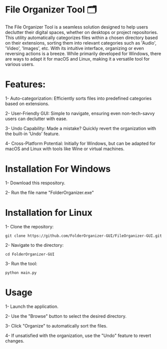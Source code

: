 # File Organizer Tool 🗂️

The File Organizer Tool is a seamless solution designed to help users declutter their digital spaces, whether on desktops or project repositories. This utility automatically categorizes files within a chosen directory based on their extensions, sorting them into relevant categories such as 'Audio', 'Video', 'Images', etc. With its intuitive interface, organizing or even reversing actions is a breeze. While primarily developed for Windows, there are ways to adapt it for macOS and Linux, making it a versatile tool for various users.

# Features:

1- Auto-categorization: Efficiently sorts files into predefined categories based on extensions.

2- User-Friendly GUI: Simple to navigate, ensuring even non-tech-savvy users can declutter with ease.

3- Undo Capability: Made a mistake? Quickly revert the organization with the built-in 'Undo' feature.

4- Cross-Platform Potential: Initially for Windows, but can be adapted for macOS and Linux with tools like Wine or virtual machines.

# Installation For Windows

1-  Download this respository.

2-  Run the file name "FolderOrganizer.exe"

# Installation for Linux

1-  Clone the repository:

    git clone https://github.com/FolderOrganizer-GUI/FileOrganizer-GUI.git

2-  Navigate to the directory:

    cd FolderOrganizer-GUI

3-  Run the tool:

    python main.py

# Usage

1- Launch the application.

2- Use the "Browse" button to select the desired directory.

3- Click "Organize" to automatically sort the files.

4- If unsatisfied with the organization, use the "Undo" feature to revert changes.

